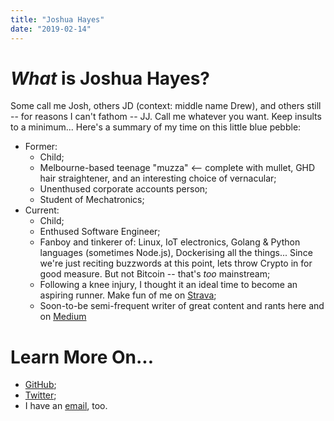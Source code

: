 ```yaml
---
title: "Joshua Hayes"
date: "2019-02-14"
---
```


# *What* is Joshua Hayes?
Some call me Josh, others JD (context: middle name Drew), and others still -- for reasons I can't fathom -- JJ. Call me whatever you want. Keep insults to a minimum... Here's a summary of my time on this little blue pebble:

- Former:
    - Child;
    - Melbourne-based teenage "muzza" <-- complete with mullet, GHD hair straightener, and an interesting choice of vernacular;
    - Unenthused corporate accounts person;
    - Student of Mechatronics;
- Current:
    - Child;
    - Enthused Software Engineer;
    - Fanboy and tinkerer of: Linux, IoT electronics, Golang & Python languages (sometimes Node.js), Dockerising all the things... Since we're just reciting buzzwords at this point, lets throw Crypto in for good measure. But not Bitcoin -- that's *too* mainstream;
    - Following a knee injury, I thought it an ideal time to become an aspiring runner. Make fun of me on [Strava](https://www.strava.com/athletes/37836057);
    - Soon-to-be semi-frequent writer of great content and rants here and on [Medium](https://medium.com/@joshhayes747)

# Learn More On...
- [GitHub](https://github.com/jdh747);
- [Twitter](https://twitter.com/joshhayes747);
- I have an [email](joshhayes747@gmail.com), too.